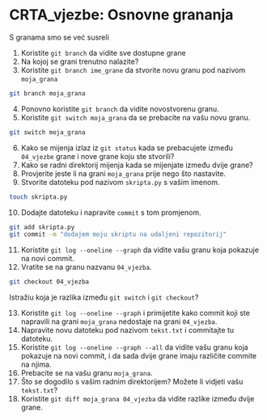 # CRTA_vjezbe: Osnovne grananja

S granama smo se već susreli 

1. Koristite `git branch` da vidite sve dostupne grane
2. Na kojoj se grani trenutno nalazite?
3. Koristite `git branch ime_grane` da stvorite novu granu pod nazivom `moja_grana`
```sh
git branch moja_grana
```
4. Ponovno koristite `git branch` da vidite novostvorenu granu.
5. Koristite `git switch moja_grana` da se prebacite na vašu novu granu.
```sh
git switch moja_grana
```
6. Kako se mijenja izlaz iz `git status` kada se prebacujete između `04_vjezbe` grane i nove grane koju ste stvorili?
7. Kako se radni direktorij mijenja kada se mijenjate između dvije grane?
8. Provjerite jeste li na grani `moja_grana` prije nego što nastavite.
9. Stvorite datoteku pod nazivom `skripta.py` s vašim imenom.
```sh
touch skripta.py
```
10. Dodajte datoteku i napravite `commit` s tom promjenom.
```sh
git add skripta.py
git commit -m "dodajem moju skriptu na udaljeni repozitorij"
```
11. Koristite `git log --oneline --graph` da vidite vašu granu koja pokazuje na novi commit.
12. Vratite se na granu nazvanu `04_vjezba`.
```sh
git checkout 04_vjezba
```
Istražiu koja je razlika između `git switch` i `git checkout`?

13. Koristite `git log --oneline --graph` i primijetite kako commit koji ste napravili na grani `moja_grana` nedostaje na grani `04_vjezba`.
14. Napravite novu datoteku pod nazivom `tekst.txt` i commitajte tu datoteku.
15. Koristite `git log --oneline --graph --all` da vidite vašu granu koja pokazuje na novi commit, i da sada dvije grane imaju različite commite na njima.
16. Prebacite se na vašu granu `moja_grana`.
17. Što se dogodilo s vašim radnim direktorijem? Možete li vidjeti vašu `tekst.txt`?
18. Koristite `git diff moja_grana 04_vjezba` da vidite razlike između dvije grane.
